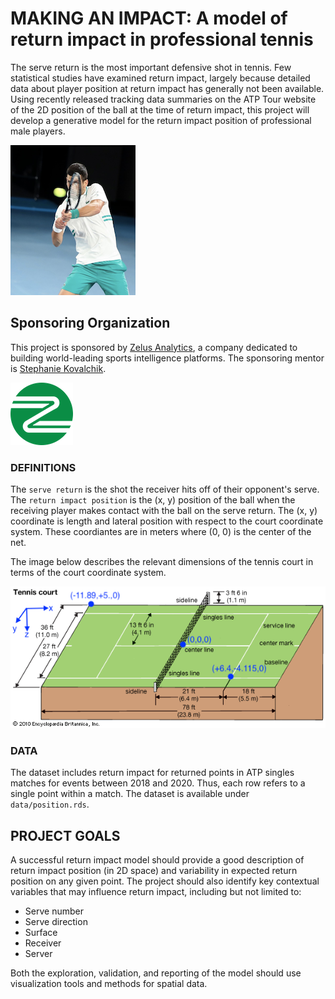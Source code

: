 # MAKING AN IMPACT: A model of return impact in professional tennis

The serve return is the most important defensive shot in tennis. Few statistical studies have examined return impact, largely because detailed data about player position at return impact has generally not been available. Using recently released tracking data summaries on the ATP Tour website of the 2D position of the ball at the time of return impact, this project will develop a generative model for the return impact position of professional male players.

![](djokovic_return_impact.png)


## Sponsoring Organization

This project is sponsored by [Zelus Analytics](https://zelusanalytics.com/), a company dedicated to building world-leading sports intelligence platforms. The sponsoring mentor is [Stephanie Kovalchik](https://on-the-t.com).

![](zelus-logo.png)

### DEFINITIONS

The `serve return` is the shot the receiver hits off of their opponent's serve. The `return impact position` is the (x, y) position of the ball when the receiving player makes contact with the ball on the serve return. The (x, y) coordinate is length and lateral position with respect to the court coordinate system. These coordiantes are in meters where (0, 0) is the center of the net.

The image below describes the relevant dimensions of the tennis court in terms of the court coordinate system.

![](tennis_court.gif)

### DATA

The dataset includes return impact for returned points in ATP singles matches for events between 2018 and 2020. Thus, each row refers to a single point within  a match. The dataset is available under `data/position.rds`.

## PROJECT GOALS

A successful return impact model should provide a good description of return impact position (in 2D space) and variability in expected return position on any given point. The project should also identify key contextual variables that may influence return impact, including but not limited to:

- Serve number
- Serve direction
- Surface
- Receiver
- Server

Both the exploration, validation, and reporting of the model should use visualization tools and methods for spatial data. 
